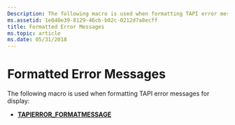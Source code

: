 ```yaml
---
Description: The following macro is used when formatting TAPI error messages for display.
ms.assetid: 1e040e39-8129-46cb-b02c-0212d7a8ecff
title: Formatted Error Messages
ms.topic: article
ms.date: 05/31/2018
---
```


# Formatted Error Messages

The following macro is used when formatting TAPI error messages for display:

-   [**TAPIERROR\_FORMATMESSAGE**](/windows/desktop/api/Tapi/nf-tapi-tapierror_formatmessage)

 

 



